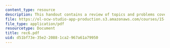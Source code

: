 ```yaml
---
content_type: resource
description: This handout contains a review of topics and problems covered in class.
file: https://ol-ocw-studio-app-production.s3.amazonaws.com/courses/15-084j-nonlinear-programming-spring-2004/d51bf73e35e220881ca2967a61a79950_rec6.pdf
file_type: application/pdf
resourcetype: Document
title: rec6.pdf
uid: d51bf73e-35e2-2088-1ca2-967a61a79950
---
```

